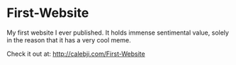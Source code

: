 # First-Website

My first website I ever published. It holds immense sentimental value, solely in the reason that it has a very cool meme. 

Check it out at:
http://calebji.com/First-Website

